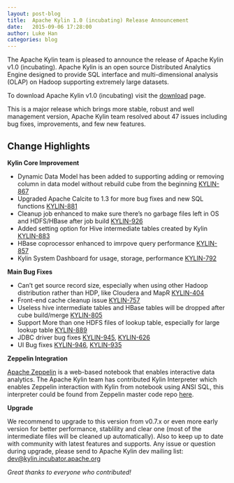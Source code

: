 ```yaml
---
layout: post-blog
title:  Apache Kylin 1.0 (incubating) Release Announcement
date:   2015-09-06 17:28:00
author: Luke Han
categories: blog
---
```


The Apache Kylin team is pleased to announce the release of Apache Kylin v1.0 (incubating). Apache Kylin is an open source Distributed Analytics Engine designed to provide SQL interface and multi-dimensional analysis (OLAP) on Hadoop supporting extremely large datasets.

To download Apache Kylin v1.0 (incubating) visit the [download](http://kylin.incubator.apache.org/download) page.

This is a major release which brings more stable, robust and well management version, Apache Kylin team resolved about 47 issues including bug fixes, improvements, and few new features.

## Change Highlights

__Kylin Core Improvement__

* Dynamic Data Model has been added to supporting adding or removing column in data model without rebuild cube from the beginning [KYLIN-867](https://issues.apache.org/jira/browse/KYLIN-867)
* Upgraded Apache Calcite to 1.3 for more bug fixes and new SQL functions [KYLIN-881](https://issues.apache.org/jira/browse/KYLIN-881) 
* Cleanup job enhanced to make sure there’s no garbage files left in OS and HDFS/HBase after job build [KYLIN-926](https://issues.apache.org/jira/browse/KYLIN-926)
* Added setting option for Hive intermediate tables created by Kylin [KYLIN-883](https://issues.apache.org/jira/browse/KYLIN-883) 
* HBase coprocessor enhanced to imrpove query performance [KYLIN-857](https://issues.apache.org/jira/browse/KYLIN-857)
* Kylin System Dashboard for usage, storage, performance [KYLIN-792](https://issues.apache.org/jira/browse/KYLIN-792)

__Main Bug Fixes__

* Can’t get source record size, especially when using other Hadoop distribution rather than HDP, like Cloudera and MapR [KYLIN-404](https://issues.apache.org/jira/browse/KYLIN-404)
* Front-end cache cleanup issue [KYLIN-757](https://issues.apache.org/jira/browse/KYLIN-757)
* Useless hive intermediate tables and HBase tables will be dropped after cube build/merge [KYLIN-805](https://issues.apache.org/jira/browse/KYLIN-805)
* Support More than one HDFS files of lookup table, especially for large lookup table [KYLIN-889](https://issues.apache.org/jira/browse/KYLIN-889)
* JDBC driver bug fixes [KYLIN-945](https://issues.apache.org/jira/browse/KYLIN-945), [KYLIN-626](https://issues.apache.org/jira/browse/KYLIN-626)
* UI Bug fixes [KYLIN-946](https://issues.apache.org/jira/browse/KYLIN-946), [KYLIN-935](https://issues.apache.org/jira/browse/KYLIN-935)

__Zeppelin Integration__

[Apache Zeppelin](http://zeppelin.incubator.apache.org/) is a web-based notebook that enables interactive data analytics. The Apache Kylin team has contributed Kylin Interpreter which enables Zeppelin interaction with Kylin from notebook using ANSI SQL, this interpreter could be found from Zeppelin master code repo [here](https://github.com/apache/incubator-zeppelin/tree/master/kylin).

__Upgrade__

We recommend to upgrade to this version from v0.7.x or even more early version for better performance, stablility and clear one (most of the intermediate files will be cleaned up automatically). Also to keep up to date with community with latest features and supports.
Any issue or question during upgrade, please send to Apache Kylin dev mailing list: [dev@kylin.incubator.apache.org](mailto:dev@kylin.incubator.apache.org)

_Great thanks to everyone who contributed!_